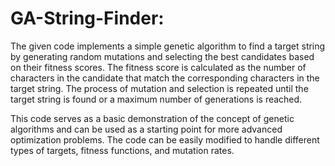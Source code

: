# GA-String-Finder:
The given code implements a simple genetic algorithm to find a target string by generating random mutations and selecting the best candidates based on their fitness scores. The fitness score is calculated as the number of characters in the candidate that match the corresponding characters in the target string. The process of mutation and selection is repeated until the target string is found or a maximum number of generations is reached.

This code serves as a basic demonstration of the concept of genetic algorithms and can be used as a starting point for more advanced optimization problems. The code can be easily modified to handle different types of targets, fitness functions, and mutation rates.



